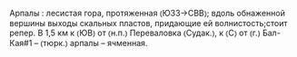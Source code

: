 ---
---

Арпалы
: лесистая гора, протяженная ⦅ЮЗЗ→СВВ⦆; вдоль обнаженной вершины выходы скальных пластов, придающие ей волнистость;стоит репер. В 1,5 км к ⦅ЮВ⦆ от ⦅н.п.⦆ Переваловка ⦅Судак.⦆, к ⦅С⦆ от ⦅г.⦆ Бал-Кая#1 – ⦅тюрк.⦆ арпалы – ячменная.
